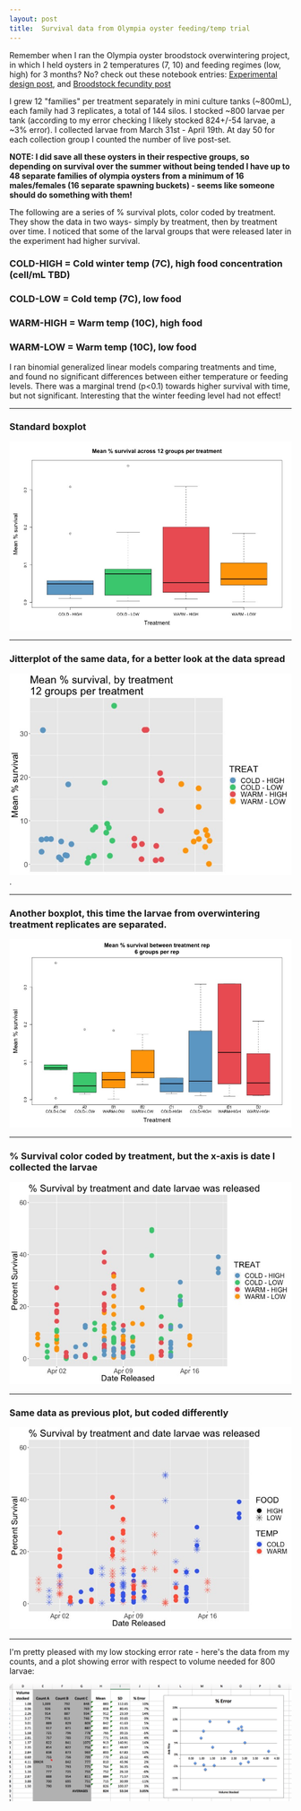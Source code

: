 ```yaml
---
layout: post
title:  Survival data from Olympia oyster feeding/temp trial 
---
```


Remember when I ran the Olympia oyster broodstock overwintering project, in which I held oysters in 2 temperatures (7, 10) and feeding regimes (low, high) for 3 months? No? check out these notebook entries: [Experimental design post](https://laurahspencer.github.io/LabNotebook/Oly-temp-update/), and [Broodstock fecundity post](https://laurahspencer.github.io/LabNotebook/Month-of-Larvae/)

I grew 12 "families" per treatment separately in mini culture tanks (~800mL), each family had 3 replicates, a total of 144 silos.  I stocked ~800 larvae per tank (according to my error checking I likely stocked 824+/-54 larvae, a ~3% error).  I collected larvae from March 31st - April 19th. At day 50 for each collection group I counted the number of live post-set. 

**NOTE: I did save all these oysters in their respective groups, so depending on survival over the summer without being tended I have up to 48 separate families of olympia oysters from a minimum of 16 males/females (16 separate spawning buckets) - seems like someone should do something with them!**

The following are a series of % survival plots, color coded by treatment.  They show the data in two ways-  simply by treatment, then by treatment over time.  I noticed that some of the larval groups that were released later in the experiment had higher survival.  

### COLD-HIGH = Cold winter temp (7C), high food concentration (cell/mL TBD)
### COLD-LOW  = Cold temp (7C),  low food 
### WARM-HIGH = Warm temp (10C), high food 
### WARM-LOW  = Warm temp (10C),  low food 

I ran binomial generalized linear models comparing treatments and time, and found no significant differences between either temperature or feeding levels.  There was a marginal trend (p<0.1) towards higher survival with time, but not significant. Interesting that the winter feeding level had not effect! 

---
### Standard boxplot 

![boxplot-survival.jpeg](https://github.com/laurahspencer/O.lurida_Temperature/blob/master/results/boxplot-survival.jpeg?raw=true)

---
### Jitterplot of the same data, for a better look at the data spread   

![jitter-survival.jpeg](https://github.com/laurahspencer/O.lurida_Temperature/blob/master/results/jitter-survival.jpeg?raw=true) . 

---
### Another boxplot, this time the larvae from overwintering treatment replicates are separated.

![boxplot-survival-rep.jpeg](https://github.com/laurahspencer/O.lurida_Temperature/blob/master/results/boxplot-survival-rep.jpeg?raw=true)

---
### % Survival color coded by treatment, but the x-axis is date I collected the larvae 

![survival-time-treat-col.jpeg](https://github.com/laurahspencer/O.lurida_Temperature/blob/master/results/survival-time-treat-col.jpeg?raw=true)

---
### Same data as previous plot, but coded differently  

![survival-time-treat.jpeg](https://github.com/laurahspencer/O.lurida_Temperature/blob/master/results/survival-time-treat.jpeg?raw=true)

---
I'm pretty pleased with my low stocking error rate - here's the data from my counts, and a plot showing error with respect to volume needed for 800 larvae: 

![stocking-error-data-snip.png](https://github.com/laurahspencer/O.lurida_Temperature/blob/master/results/stocking-error-data-snip.png?raw=true)
